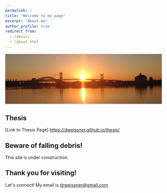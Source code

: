 ```yaml
---
permalink: /
title: "Welcome to my page"
excerpt: "About me"
author_profile: true
redirect_from: 
  - /about/
  - /about.html
---
```



![](/images/sunset.png)

Thesis
------
[Link to Thesis Page] <https://dweissner.github.io/thesis/>


Beware of falling debris!  
------------------------------------------
This site is under construction.


Thank you for visiting!
------
Let's connect! My email is [drweissner@gmail.com](mailto:drweissner@gmail.com)


